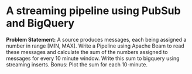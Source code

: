 # A streaming pipeline using PubSub and BigQuery

**Problem Statement:**
A source produces messages, each being assigned a number in range [MIN, MAX]. Write a Pipeline using Apache Beam to read these messages and calculate the sum of the numbers assigned to messages for every 10 minute window. Write this sum to bigquery using streaming inserts.
Bonus: Plot the sum for each 10-minute.
